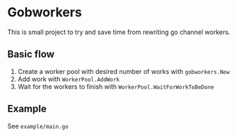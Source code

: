 # Gobworkers

This is small project to try and save time from rewriting go channel workers.

## Basic flow
 1. Create a worker pool with desired number of works with `gobworkers.New`
 2. Add work with `WorkerPool.AddWork`
 3. Wait for the workers to finish with `WorkerPool.WaitForWorkToBeDone`

## Example
See `example/main.go`